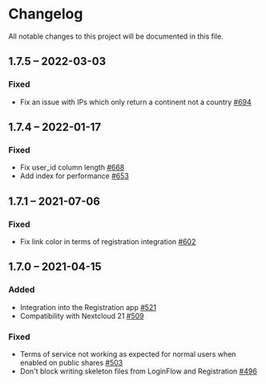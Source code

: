 # Changelog
All notable changes to this project will be documented in this file.

## 1.7.5 – 2022-03-03
### Fixed
- Fix an issue with IPs which only return a continent not a country
  [#694](https://github.com/nextcloud/terms_of_service/pull/694)

## 1.7.4 – 2022-01-17
### Fixed
- Fix user_id column length 
  [#668](https://github.com/nextcloud/terms_of_service/pull/668)
- Add index for performance
  [#653](https://github.com/nextcloud/terms_of_service/pull/653)

## 1.7.1 – 2021-07-06
### Fixed
- Fix link color in terms of registration integration
  [#602](https://github.com/nextcloud/registration/pull/602)

## 1.7.0 – 2021-04-15
### Added
- Integration into the Registration app
  [#521](https://github.com/nextcloud/registration/pull/521)
- Compatibility with Nextcloud 21
  [#509](https://github.com/nextcloud/registration/pull/509)

### Fixed
- Terms of service not working as expected for normal users when enabled on public shares
  [#503](https://github.com/nextcloud/registration/pull/503)
- Don't block writing skeleton files from LoginFlow and Registration
  [#496](https://github.com/nextcloud/registration/pull/496)
